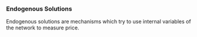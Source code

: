 ### Endogenous Solutions

Endogenous solutions are mechanisms which try to use internal variables of the network to measure price.

